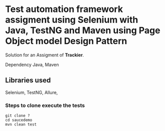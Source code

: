 # Test automation framework assigment using Selenium with Java, TestNG and Maven using Page Object model Design Pattern
Solution for an Assigment of **Trackier**.

Dependency
Java,
Maven

## Libraries used
Selenium,
TestNG,
Allure,

### Steps to clone execute the tests
```
git clone ?
cd saucedemo
mvn clean test
```